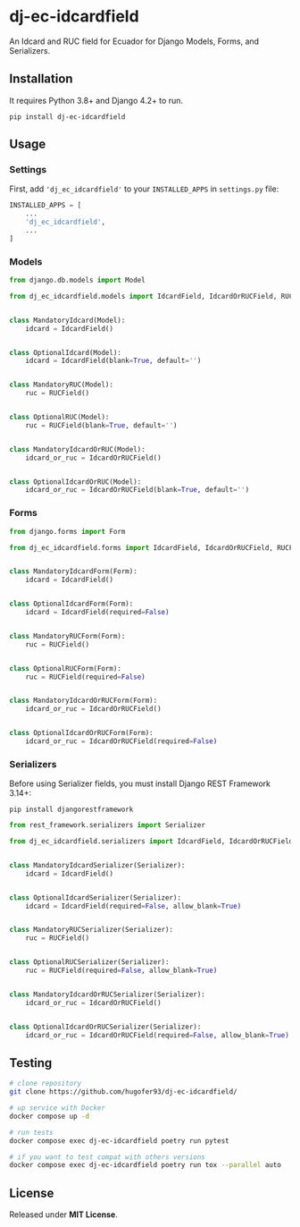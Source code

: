 # dj-ec-idcardfield

An Idcard and RUC field for Ecuador for Django Models, Forms, and Serializers.


## Installation

It requires Python 3.8+ and Django 4.2+ to run.

`pip install dj-ec-idcardfield`


## Usage

### Settings

First, add `'dj_ec_idcardfield'` to your `INSTALLED_APPS` in `settings.py` file:

```python
INSTALLED_APPS = [
    ...
    'dj_ec_idcardfield',
    ...
]
```

### Models

```python
from django.db.models import Model

from dj_ec_idcardfield.models import IdcardField, IdcardOrRUCField, RUCField


class MandatoryIdcard(Model):
    idcard = IdcardField()


class OptionalIdcard(Model):
    idcard = IdcardField(blank=True, default='')


class MandatoryRUC(Model):
    ruc = RUCField()


class OptionalRUC(Model):
    ruc = RUCField(blank=True, default='')


class MandatoryIdcardOrRUC(Model):
    idcard_or_ruc = IdcardOrRUCField()


class OptionalIdcardOrRUC(Model):
    idcard_or_ruc = IdcardOrRUCField(blank=True, default='')
```

### Forms

```python
from django.forms import Form

from dj_ec_idcardfield.forms import IdcardField, IdcardOrRUCField, RUCField


class MandatoryIdcardForm(Form):
    idcard = IdcardField()


class OptionalIdcardForm(Form):
    idcard = IdcardField(required=False)


class MandatoryRUCForm(Form):
    ruc = RUCField()


class OptionalRUCForm(Form):
    ruc = RUCField(required=False)


class MandatoryIdcardOrRUCForm(Form):
    idcard_or_ruc = IdcardOrRUCField()


class OptionalIdcardOrRUCForm(Form):
    idcard_or_ruc = IdcardOrRUCField(required=False)
```

### Serializers

Before using Serializer fields, you must install Django REST Framework 3.14+:

`pip install djangorestframework`


```python
from rest_framework.serializers import Serializer

from dj_ec_idcardfield.serializers import IdcardField, IdcardOrRUCField, RUCField


class MandatoryIdcardSerializer(Serializer):
    idcard = IdcardField()


class OptionalIdcardSerializer(Serializer):
    idcard = IdcardField(required=False, allow_blank=True)


class MandatoryRUCSerializer(Serializer):
    ruc = RUCField()


class OptionalRUCSerializer(Serializer):
    ruc = RUCField(required=False, allow_blank=True)


class MandatoryIdcardOrRUCSerializer(Serializer):
    idcard_or_ruc = IdcardOrRUCField()


class OptionalIdcardOrRUCSerializer(Serializer):
    idcard_or_ruc = IdcardOrRUCField(required=False, allow_blank=True)
```


## Testing

```bash
# clone repository
git clone https://github.com/hugofer93/dj-ec-idcardfield/

# up service with Docker
docker compose up -d

# run tests
docker compose exec dj-ec-idcardfield poetry run pytest

# if you want to test compat with others versions
docker compose exec dj-ec-idcardfield poetry run tox --parallel auto
```


## License
Released under __MIT License__.
